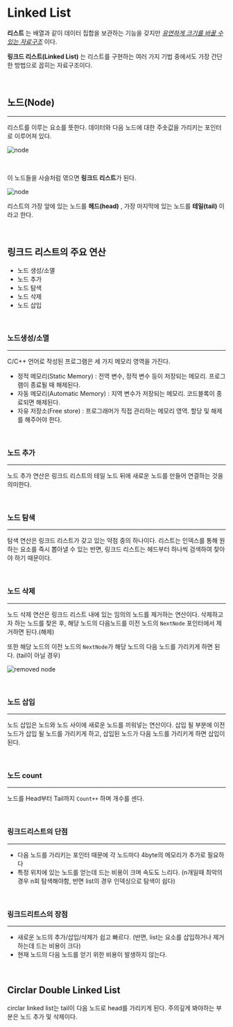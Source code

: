 # Linked List


**리스트** 는 배열과 같이 데이터 집합을 보관하는 기능을 갖지만 *<u>유연하게 크기를 바꿀 수 있는 자료구조</u>* 이다.

**링크드 리스트(Linked List)** 는 리스트를 구현하는 여러 가지 기법 중에서도 가장 간단한 방법으로 꼽히는 자료구조이다.



<br>



## 노드(Node)

---

리스트를 이루는 요소를 뜻한다. 데이터와 다음 노드에 대한 주솟값을 가리키는 포인터로 이루어져 있다.



![node](http://btechsmartclass.com/DS/images/LL%20Node.png)



<br>

이 노드들을 사슬처럼 엮으면 **링크드 리스트**가 된다.

![node](https://qph.fs.quoracdn.net/main-qimg-9c72477fc5e5a40af33662e5f3682178)

리스트의 가장 앞에 있는 노드를 **헤드(head)** , 가장 마지막에 있는 노드를 **테일(tail)** 이라고 한다.



<br>



## 링크드 리스트의 주요 연산

- 노드 생성/소멸
- 노드 추가
- 노드 탐색
- 노드 삭제
- 노드 삽입



<br>



### 노드생성/소멸

---

C/C++ 언어로 작성된 프로그램은 세 가지 메모리 영역을 가진다. 

- 정적 메모리(Static Memory) : 전역 변수, 정적 변수 등이 저장되는 메모리. 프로그램이 종료될 때 해제된다.
- 자동 메모리(Automatic Memory) : 지역 변수가 저장되는 메모리. 코드블록이 종료되면 해제된다.
- 자유 저장소(Free store) : 프로그래머가 직접 관리하는 메모리 영역. 할당 및 해제를 해주어야 한다.



<br>



### 노드 추가

---

노드 추가 연산은 링크드 리스트의 테일 노드 뒤에 새로운 노드를 만들어 연결하는 것을 의미한다.



<br>



### 노드 탐색

---

탐색 연산은 링크드 리스트가 갖고 있는 약점 중의 하나이다. 리스트는 인덱스를 통해 원하는 요소를 즉시 뽑아낼 수 있는 반면, 링크드 리스트는 헤드부터 하나씩 검색하여 찾아야 하기 때문이다. 



<br>



### 노드 삭제 

---

노드 삭제 연산은 링크드 리스트 내에 있는 임의의 노드를 제거하는 연산이다. 삭제하고자 하는 노드를 찾은 후, 해당 노드의 다음노드를 이전 노드의 `NextNode` 포인터에서 제거하면 된다.(해제)

또한 해당 노드의 이전 노드의 `NextNode`가 해당 노드의 다음 노드를 가리키게 하면 된다. (tail이 아닐 경우)

![removed node](https://www.iro.umontreal.ca/~pift1025/bigjava/Ch20/images/removing_first.png)



<br>



### 노드 삽입

---

노드 삽입은 노드와 노드 사이에 새로운 노드를 끼워넣는 연산이다. 삽입 될 부분에 이전 노드가 삽입 될 노드를 가리키게 하고, 삽입된 노드가 다음 노드를 가리키게 하면 삽입이 된다.



<br>



### 노드 count

---

노드를 Head부터 Tail까지 `Count++` 하며 개수를 센다. 


<br>


### 링크드리스트의 단점
---
- 다음 노드를 가리키는 포인터 때문에 각 노드마다 4byte의 메모리가 추가로 필요하다
- 특정 위치에 있는 노드를 얻는데 드는 비용이 크며 속도도 느리다. (n개일때 최악의 경우 n회 탐색해야함, 반면 list의 경우 인덱싱으로 탐색이 쉽다)


<br>


### 링크드리트스의 장점
---
- 새로운 노드의 추가/삽입/삭제가 쉽고 빠르다. (반면, list는 요소를 삽입하거나 제거하는데 드는 비용이 크다)
- 현재 노드의 다음 노드를 얻기 위한 비용이 발생하지 않는다.



<br>

## Circlar Double Linked List

circlar linked list는 tail이 다음 노드로 head를 가리키게 된다.
주의깊게 봐야하는 부분은 노드 추가 및 삭제이다.
